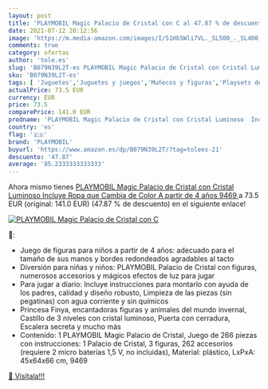 ```yaml
---
layout: post
title: 'PLAYMOBIL Magic Palacio de Cristal con C al 47.87 % de descuento'
date: 2021-07-12 20:12:56
image: 'https://m.media-amazon.com/images/I/51Hb5Wli7VL._SL500_._SL400_.jpg'
comments: true
category: ofertas
author: 'tole.es'
slug: 'B079N39L2T-es PLAYMOBIL Magic Palacio de Cristal con Cristal Luminoso...'
sku: 'B079N39L2T-es'
tags: [ 'Juguetes','Juguetes y juegos','Muñecos y figuras','Playsets de figuras de juguete para niños','playmobil', ]
actualPrice: 73.5 EUR
currency: EUR
price: 73.5
comparePrice: 141.0 EUR
prodname: 'PLAYMOBIL Magic Palacio de Cristal con Cristal Luminoso  Incluye Ropa que Cambia de Color  A partir de 4 años  9469 '
country: 'es'
flag: '🇪🇸'
brand: 'PLAYMOBIL'
buyurl: 'https://www.amazon.es/dp/B079N39L2T/?tag=tolees-21'
descuento: '47.87'
average: '85.2333333333333'
---
```


Ahora mismo tienes [PLAYMOBIL Magic Palacio de Cristal con Cristal Luminoso  Incluye Ropa que Cambia de Color  A partir de 4 años  9469 ](https://www.amazon.es/dp/B079N39L2T/?tag=tolees-21) a 73.5 EUR (original: 141.0 EUR) (47.87 %  de descuento) en el siguiente enlace!

[![PLAYMOBIL Magic Palacio de Cristal con C](https://m.media-amazon.com/images/I/51Hb5Wli7VL._SL500_._SL400_.jpg)](https://www.amazon.es/dp/B079N39L2T/?tag=tolees-21)

🔎:

- Juego de figuras para niños a partir de 4 años: adecuado para el tamaño de sus manos y bordes redondeados agradables al tacto
- Diversión para niñas y niños: PLAYMOBIL Palacio de Cristal con figuras, numerosos accesorios y mágicos efectos de luz para jugar
- Para jugar a diario: Incluye instrucciones para montarlo con ayuda de los padres, calidad y diseño robusto, Limpieza de las piezas (sin pegatinas) con agua corriente y sin químicos
- Princesa Finya, encantadoras figuras y animales del mundo invernal, Castillo de 3 niveles con cristal luminoso, Puerta con cerradura, Escalera secreta y mucho más
- Contenido: 1 PLAYMOBIL Magic Palacio de Cristal, Juego de 266 piezas con instrucciones: 1 Palacio de Cristal, 3 figuras, 262 accesorios (requiere 2 micro baterías 1,5 V, no incluidas), Material: plástico, LxPxA: 45x64x66 cm, 9469

[🛒 Visítala!!!](https://www.amazon.es/dp/B079N39L2T/?tag=tolees-21)
